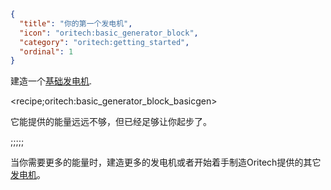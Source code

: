 ```json
{
  "title": "你的第一个发电机",
  "icon": "oritech:basic_generator_block",
  "category": "oritech:getting_started",
  "ordinal": 1
}
```

建造一个[基础发电机](^oritech:processing/generators).

<recipe;oritech:basic_generator_block_basicgen>

它能提供的能量远远不够，但已经足够让你起步了。

;;;;;

当你需要更多的能量时，建造更多的发电机或者开始着手制造Oritech提供的其它[发电机](^oritech:processing/generators)。